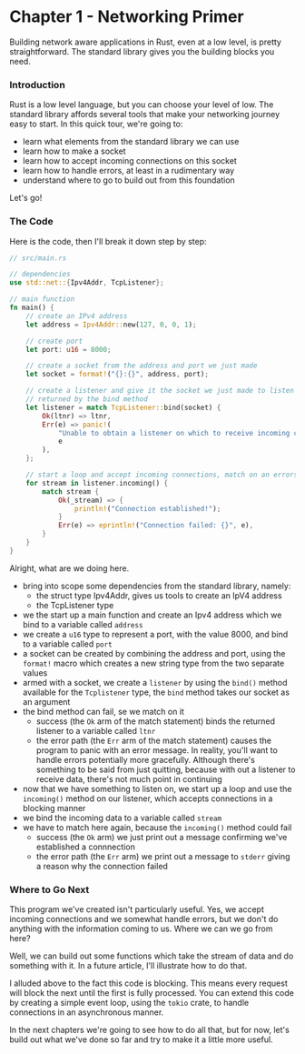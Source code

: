 # Chapter 1 - Networking Primer

Building network aware applications in Rust, even at a low level, is pretty straightforward. The standard library gives you the building blocks you need.

### Introduction

Rust is a low level language, but you can choose your level of low. The standard library affords several tools that make your networking journey easy to start. In this quick tour, we're going to:

- learn what elements from the standard library we can use
- learn how to make a socket
- learn how to accept incoming connections on this socket
- learn how to handle errors, at least in a rudimentary way
- understand where to go to build out from this foundation

Let's go!

### The Code

Here is the code, then I'll break it down step by step:

```Rust
// src/main.rs

// dependencies
use std::net::{Ipv4Addr, TcpListener};

// main function
fn main() {
    // create an IPv4 address
    let address = Ipv4Addr::new(127, 0, 0, 1);

    // create port
    let port: u16 = 8000;

    // create a socket from the address and port we just made
    let socket = format!("{}:{}", address, port);

    // create a listener and give it the socket we just made to listen on, panic and crash out if there's an error
    // returned by the bind method
    let listener = match TcpListener::bind(socket) {
        Ok(ltnr) => ltnr,
        Err(e) => panic!(
            "Unable to obtain a listener on which to receive incoming connections: {}",
            e
        ),
    };

    // start a loop and accept incoming connections, match on an errors and print them to stderr
    for stream in listener.incoming() {
        match stream {
            Ok(_stream) => {
                println!("Connection established!");
            }
            Err(e) => eprintln!("Connection failed: {}", e),
        }
    }
}
```

Alright, what are we doing here.

- bring into scope some dependencies from the standard library, namely:
  - the struct type Ipv4Addr, gives us tools to create an IpV4 address
  - the TcpListener type
- we the start up a main function and create an Ipv4 address which we bind to a variable called `address`
- we create a `u16` type to represent a port, with the value 8000, and bind to a variable called `port`
- a socket can be created by combining the address and port, using the `format!` macro which creates a new string type from the two separate values
- armed with a socket, we create a `listener` by using the `bind()` method available for the `Tcplistener` type, the `bind` method takes our socket as an argument
- the bind method can fail, se we match on it
  - success (the `Ok` arm of the match statement) binds the returned listener to a variable called `ltnr`
  - the error path (the `Err` arm of the match statement) causes the program to panic with an error message. In reality, you'll want to handle errors potentially more gracefully. Although there's something to be said from just quitting, because with out a listener to receive data, there's not much point in continuing
- now that we have something to listen on, we start up a loop and use the `incoming()` method on our listener, which accepts connections in a blocking manner
- we bind the incoming data to a variable called `stream`
- we have to match here again, because the `incoming()` method could fail
  - success (the `Ok` arm) we just print out a message confirming we've established a connnection
  - the error path (the `Err` arm) we print out a message to `stderr` giving a reason why the connection failed

### Where to Go Next

This program we've created isn't particularly useful. Yes, we accept incoming connections and we somewhat handle errors, but we don't do anything with the information coming to us. Where we can we go from here?

Well, we can build out some functions which take the stream of data and do something with it. In a future article, I'll illustrate how to do that.

I alluded above to the fact this code is blocking. This means every request will block the next until the first is fully processed. You can extend this code by creating a simple event loop, using the `tokio` crate, to handle connections in an asynchronous manner.

In the next chapters we're going to see how to do all that, but for now, let's build out what we've done so far and try to make it a little more useful.



